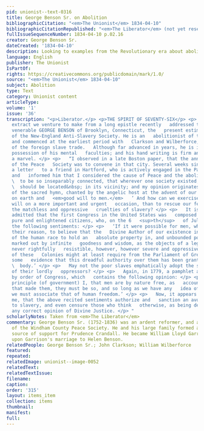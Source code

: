 ```yaml
---
pid: unionist--text-0316
title: George Benson Sr. on Abolition
bibliographicCitation: "<em>The Unionist</em> 1834-04-10"
bibliographicCitationRepublished: "<em>The Liberator</em> (not yet researched)"
fullIssueSequenceNumber: 1834-04-10 p.02.16
creator: George Benson Sr.
dateCreated: '1834-04-10'
description: Looking to examples from the Revolutionary era about abolition
language: English
publisher: The Unionist
IsPartOf: 
rights: https://creativecommons.org/publicdomain/mark/1.0/
source: "<em>The Unionist</em> 1834-04-10"
subject: Abolition
type: Text
category: Unionist content
articleType: 
volume: '1'
issue: '36'
transcription: "<p>Liberator.</p> <p>THE SPIRIT OF SEVENTY-SIX</p> <p>   The following
  extract we venture to make from a long epistle recently   addressed to us, by the
  venerable GEORGE BENSON of Brooklyn, Connecticut, the   present estimable President
  of the New-England Anti-Slavery Society. He is an   abolitionist of the old school,
  and commenced at the earliest period with   Clarkson and Wilberforce, for the suppression
  of the foreign slave trade.   Although far advanced in years, he is in vigorous
  possession of his mental   faculties; and his hand writing is firm and plain, to
  a marvel. </p> <p>   “I observed in a late Boston paper, that the annual meeting
  of the Peace   Society was to convene in that city. Several weeks since I addressed
  a letter   to a friend in Hartford, who is actively engaged in the Pacific cause,
  and   informed him that I considered the cause of Peace and the abolition of Slavery
  \  to be so inseparably connected, that wherever one society existed, the other
  \  should be located&nbsp; in its vicinity; and my opinion originates from the   import
  of the sacred hymn, chanted by the angelic host at the advent of our   blessed Saviour—‘Peace
  on earth and   <em>good will to men.</em>   ’ And how can we exercise this good
  will on a more important and urgent   occasion, than to rescue our fellow men from
  the matchless and oppressive   cruelties of slavery? </p> <p>   It is universally
  admitted that the first Congress in the United States was   composed of the most
  pure and enlightened citizens, who, on the 6   <sup>th</sup>   of July, 1775, announced
  the following sentiments: </p> <p>   ‘If it were possible for men, who exercise
  their reason, to believe that the   Divine Author of our existence intended a part
  of the human race to hold an   absolute property in, and unbounded power over others,
  marked out by infinite   goodness and wisdom, as the objects of a legal domination
  never rightfully   resistible, however, however severe and oppressive—the inhabitants
  of these   Colonies might at least require from the Parliament of Great Britain,
  some   evidence that this dreadful authority over them has been granted to that
  \  body.’ </p> <p>   May not the poor slaves emphatically adopt the same inquiry
  of their lordly   oppressors? </p> <p>   Again, in 1779, a pamphlet appeared, published
  by order of Congress, which   contains the following opinion: </p> <p>   ‘The great
  principle (of government) I, that men are by nature free, as   accountable to Him
  that made them, they must be so, and so long as we have any   idea of Divine Justice,
  we must associate that of human freedom.’ </p> <p>   Now, it appears evident to
  me, that the above recited sentiments authorize and   sanction an avowed opposition
  to slavery, and even censure those who think   otherwise, as being destitute of
  any correct opinion of Divine Justice. </p> "
scholarlyNotes: Taken from <em>The Liberator</em>
commentary: George Benson Sr. (1752-1836) was an ardent reformer, and a co-founder
  of the Windham County Peace Society. He and his large family formed an important
  source of support for Prudence Crandall. He became William Lloyd Garrison's father-in-law
  upon Garrison's marriage to Helen Benson.
relatedPeople: George Benson Sr.; John Clarkson; William Wilberforce
featured: 
repeated: 
relatedImage: unionist--image-0052
relatedText: 
relatedTextIssue: 
filename: 
caption: 
order: '315'
layout: items_item
collection: items
thumbnail: 
manifest: 
full: 
---
```

